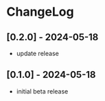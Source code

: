 # ChangeLog

## [0.2.0] - 2024-05-18

- update release

## [0.1.0] - 2024-05-18

- initial beta release

